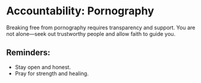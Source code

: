 # Accountability: Pornography

Breaking free from pornography requires transparency and support. You are not alone—seek out trustworthy people and allow faith to guide you.

## Reminders:
- Stay open and honest.
- Pray for strength and healing.
